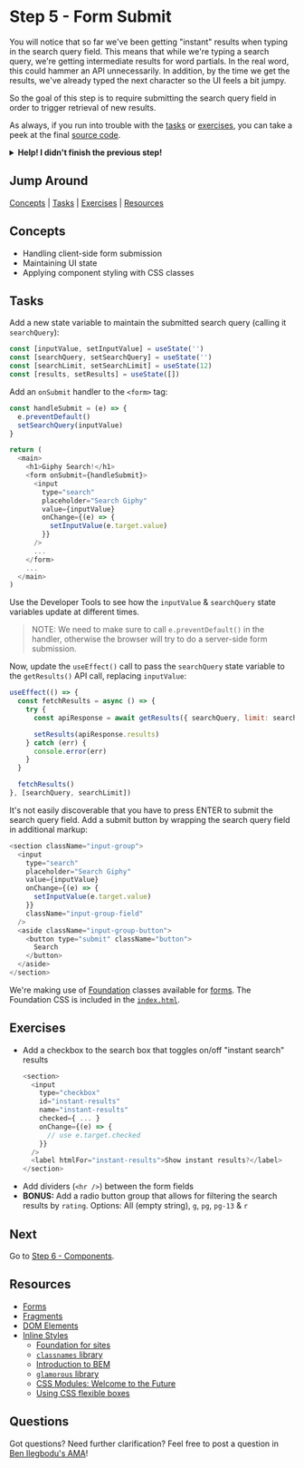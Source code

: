 # Step 5 - Form Submit

You will notice that so far we've been getting "instant" results when typing in the search query field. This means that while we're typing a search query, we're getting intermediate results for word partials. In the real word, this could hammer an API unnecessarily. In addition, by the time we get the results, we've already typed the next character so the UI feels a bit jumpy.

So the goal of this step is to require submitting the search query field in order to trigger retrieval of new results.

As always, if you run into trouble with the [tasks](#tasks) or [exercises](#exercises), you can take a peek at the final [source code](./).

<details>
  <summary><b>Help! I didn't finish the previous step!</b></summary>

If you didn't successfully complete the previous step, you can jump right in by copying the step.

Complete the [setup instructions](../00-begin) if you have not yet followed them.

Ensure you're in the root folder of the repo:

```sh
cd react-workshop
```

Remove the existing workshop directory if you had previously started elsewhere:

```sh
rm -rf src/workshop
```

Copy the previous step as a starting point:

```sh
cp -r src/react/04-lists src/workshop
```

Ensure [`src/index.js`](../index.js#L3) is still pointing to the `workshop` App:

```js
import App from './workshop/App'
```

Start the app:

```sh
npm start
```

After the app is initially built, a new browser window should open up at [http://localhost:3000/](http://localhost:3000/), and you should be able to continue on with the tasks below.

</details>

## Jump Around

[Concepts](#concepts) | [Tasks](#tasks) | [Exercises](#exercises) | [Resources](#resources)

## Concepts

- Handling client-side form submission
- Maintaining UI state
- Applying component styling with CSS classes

## Tasks

Add a new state variable to maintain the submitted search query (calling it `searchQuery`):

```js
const [inputValue, setInputValue] = useState('')
const [searchQuery, setSearchQuery] = useState('')
const [searchLimit, setSearchLimit] = useState(12)
const [results, setResults] = useState([])
```

Add an `onSubmit` handler to the `<form>` tag:

```js
const handleSubmit = (e) => {
  e.preventDefault()
  setSearchQuery(inputValue)
}

return (
  <main>
    <h1>Giphy Search!</h1>
    <form onSubmit={handleSubmit}>
      <input
        type="search"
        placeholder="Search Giphy"
        value={inputValue}
        onChange={(e) => {
          setInputValue(e.target.value)
        }}
      />
      ...
    </form>
    ...
  </main>
)
```

Use the Developer Tools to see how the `inputValue` & `searchQuery` state variables update at different times.

> NOTE: We need to make sure to call `e.preventDefault()` in the handler, otherwise the browser will try to do a server-side form submission.

Now, update the `useEffect()` call to pass the `searchQuery` state variable to the `getResults()` API call, replacing `inputValue`:

```js
useEffect(() => {
  const fetchResults = async () => {
    try {
      const apiResponse = await getResults({ searchQuery, limit: searchLimit })

      setResults(apiResponse.results)
    } catch (err) {
      console.error(err)
    }
  }

  fetchResults()
}, [searchQuery, searchLimit])
```

It's not easily discoverable that you have to press ENTER to submit the search query field. Add a submit button by wrapping the search query field in additional markup:

```js
<section className="input-group">
  <input
    type="search"
    placeholder="Search Giphy"
    value={inputValue}
    onChange={(e) => {
      setInputValue(e.target.value)
    }}
    className="input-group-field"
  />
  <aside className="input-group-button">
    <button type="submit" className="button">
      Search
    </button>
  </aside>
</section>
```

We're making use of [Foundation](https://get.foundation/sites/docs/forms.html) classes available for [forms](https://get.foundation/sites/docs/forms.html). The Foundation CSS is included in the [`index.html`](../../public/index.html).

## Exercises

- Add a checkbox to the search box that toggles on/off "instant search" results
  ```js
  <section>
    <input
      type="checkbox"
      id="instant-results"
      name="instant-results"
      checked={ ... }
      onChange={(e) => {
        // use e.target.checked
      }}
    />
    <label htmlFor="instant-results">Show instant results?</label>
  </section>
  ```
- Add dividers (`<hr />`) between the form fields
- **BONUS:** Add a radio button group that allows for filtering the search results by `rating`. Options: All (empty string), `g`, `pg`, `pg-13` & `r`

## Next

Go to [Step 6 - Components](../06-components/).

## Resources

- [Forms](https://reactjs.org/docs/forms.html)
- [Fragments](https://reactjs.org/docs/fragments.html)
- [DOM Elements](https://reactjs.org/docs/dom-elements.html)
- [Inline Styles](https://reactjs.org/docs/dom-elements.html#style)
  - [Foundation for sites](https://get.foundation/sites/docs/)
  - [`classnames` library](https://github.com/JedWatson/classnames)
  - [Introduction to BEM](http://getbem.com/introduction/)
  - [`glamorous` library](https://github.com/paypal/glamorous)
  - [CSS Modules: Welcome to the Future](http://glenmaddern.com/articles/css-modules)
  - [Using CSS flexible boxes](https://developer.mozilla.org/en-US/docs/Web/CSS/CSS_Flexible_Box_Layout/Using_CSS_flexible_boxes)

## Questions

Got questions? Need further clarification? Feel free to post a question in [Ben Ilegbodu's AMA](http://www.benmvp.com/ama/)!
